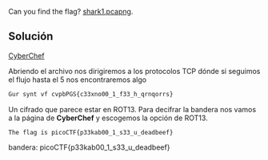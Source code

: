 Can you find the flag? [shark1.pcapng](https://mercury.picoctf.net/static/81c7862241faf4a48bd64a858392c92b/shark1.pcapng).

## Solución

[CyberChef](https://gchq.github.io/CyberChef/#recipe=ROT13(true,true,false,13)&input=R3VyIHN5bnQgdmYgY3ZwYlBHU3tjMzN4bm8wMF8xX2YzM19oX3FybnFvcnJzfQ)

Abriendo el archivo nos dirigiremos a los protocolos TCP dónde si seguimos el flujo hasta el 5 nos encontraremos algo

``` bash
Gur synt vf cvpbPGS{c33xno00_1_f33_h_qrnqorrs}
```
Un cifrado que parece estar en ROT13. Para decifrar la bandera nos vamos a la página de **CyberChef** y escogemos la opción de ROT13.

```
The flag is picoCTF{p33kab00_1_s33_u_deadbeef}
```

bandera:
picoCTF{p33kab00_1_s33_u_deadbeef}
